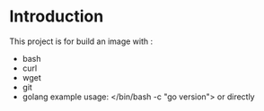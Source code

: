# Introduction
This project is for build an image with :
- bash
- curl
- wget
- git
- golang example usage: </bin/bash -c  "go version"> or directly <go version>